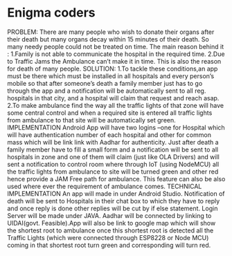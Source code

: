 # Enigma coders

PROBLEM:
	There are many people who wish to donate their organs after their death but many organs decay within 15 minutes of their death. So many needy people could not be treated on time. The main reason behind it :
	1.Family is not able to communicate the hospital in the required time.
	2.Due to Traffic Jams the Ambulance can’t make it in time.
This is also the reason for death of many people.
SOLUTION:
	1.To tackle these conditions,an app must be there which must be installed in all hospitals and every person’s mobile so that after someone’s death a family member just has to go through the app and a notification will be automatically sent to all reg. hospitals in that city, and a hospital will claim that request and reach asap.
 	2.To make ambulance find the way all the traffic lights of that zone will have some central control and when a required site is entered all traffic lights from ambulance to that site will be automatically set green.
IMPLEMENTATION
Android App will have two logins –one for Hospital which will have authentication number of each hospital and other for common mass which will be link link with Aadhar for authenticity. Just after death a family member have to fill a small form and a notification will be sent to all hospitals in zone and one of them will claim (just like OLA Drivers) and will sent a notification to control room where through IoT (using NodeMCU) all the traffic lights from ambulance to site will be turned green and other red hence provide a JAM Free path for ambulance. This feature can also be also used where ever the requirement of ambulance comes. 
TECHNICAL IMPLEMENTATION
An app will made in under Android Studio. Notification of death will be sent to Hospitals in their chat box to which they have to reply and once reply is done other replies will be cut by if else statement. Login Server will be made under JAVA. Aadhar will be connected by linking to UIDAI(govt. Feasible).App will also be link to google map which will show the shortest root to ambulance once this shortest root is detected all the Traffic Lights (which were connected through ESP8228 or Node MCU) coming in that shortest root turn green and corresponding will turn red. 
